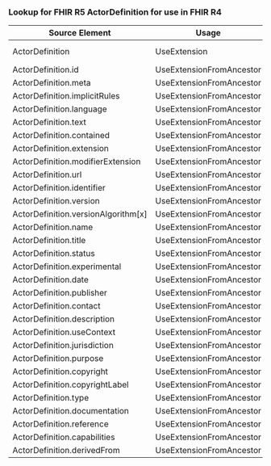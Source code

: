 ### Lookup for FHIR R5 ActorDefinition for use in FHIR R4

| Source Element | Usage | Target |
| -------------- | ----- | ------ |
| ActorDefinition | UseExtension | http://hl7.org/fhir/5.0/StructureDefinition/extension-ActorDefinition |
| ActorDefinition.id | UseExtensionFromAncestor | - |
| ActorDefinition.meta | UseExtensionFromAncestor | - |
| ActorDefinition.implicitRules | UseExtensionFromAncestor | - |
| ActorDefinition.language | UseExtensionFromAncestor | - |
| ActorDefinition.text | UseExtensionFromAncestor | - |
| ActorDefinition.contained | UseExtensionFromAncestor | - |
| ActorDefinition.extension | UseExtensionFromAncestor | - |
| ActorDefinition.modifierExtension | UseExtensionFromAncestor | - |
| ActorDefinition.url | UseExtensionFromAncestor | - |
| ActorDefinition.identifier | UseExtensionFromAncestor | - |
| ActorDefinition.version | UseExtensionFromAncestor | - |
| ActorDefinition.versionAlgorithm[x] | UseExtensionFromAncestor | - |
| ActorDefinition.name | UseExtensionFromAncestor | - |
| ActorDefinition.title | UseExtensionFromAncestor | - |
| ActorDefinition.status | UseExtensionFromAncestor | - |
| ActorDefinition.experimental | UseExtensionFromAncestor | - |
| ActorDefinition.date | UseExtensionFromAncestor | - |
| ActorDefinition.publisher | UseExtensionFromAncestor | - |
| ActorDefinition.contact | UseExtensionFromAncestor | - |
| ActorDefinition.description | UseExtensionFromAncestor | - |
| ActorDefinition.useContext | UseExtensionFromAncestor | - |
| ActorDefinition.jurisdiction | UseExtensionFromAncestor | - |
| ActorDefinition.purpose | UseExtensionFromAncestor | - |
| ActorDefinition.copyright | UseExtensionFromAncestor | - |
| ActorDefinition.copyrightLabel | UseExtensionFromAncestor | - |
| ActorDefinition.type | UseExtensionFromAncestor | - |
| ActorDefinition.documentation | UseExtensionFromAncestor | - |
| ActorDefinition.reference | UseExtensionFromAncestor | - |
| ActorDefinition.capabilities | UseExtensionFromAncestor | - |
| ActorDefinition.derivedFrom | UseExtensionFromAncestor | - |
